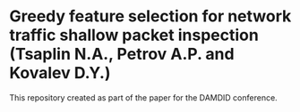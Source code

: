 # Greedy feature selection for network traffic shallow packet inspection (Tsaplin N.A., Petrov A.P. and Kovalev D.Y.)

This repository created as part of the paper for the DAMDID conference.

